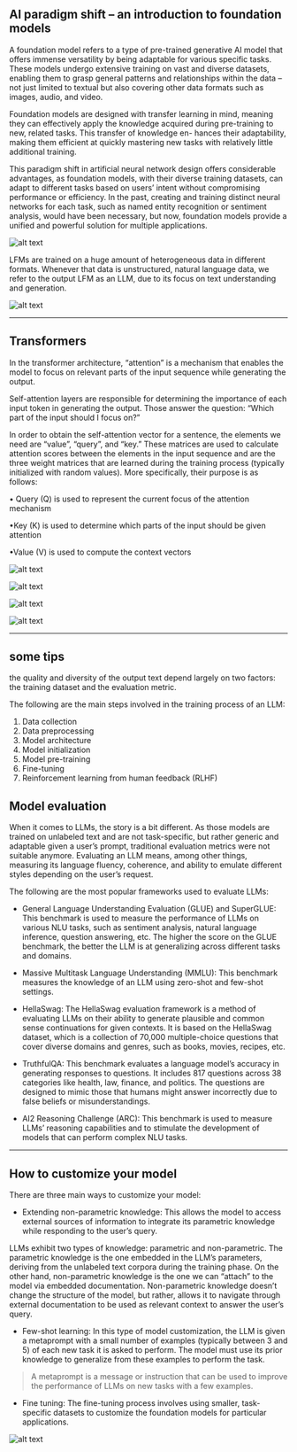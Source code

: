 ## AI paradigm shift – an introduction to foundation models
A foundation model refers to a type of pre-trained generative AI model that offers immense versatility
by being adaptable for various specific tasks. These models undergo extensive training on vast and
diverse datasets, enabling them to grasp general patterns and relationships within the data – not just
limited to textual but also covering other data formats such as images, audio, and video.

Foundation models are designed with transfer learning in mind, meaning they can effectively apply
the knowledge acquired during pre-training to new, related tasks. This transfer of knowledge en-
hances their adaptability, making them efficient at quickly mastering new tasks with relatively little
additional training.

This paradigm shift in artificial neural network design offers considerable advantages, as foundation
models, with their diverse training datasets, can adapt to different tasks based on users’ intent without
compromising performance or efficiency. In the past, creating and training distinct neural networks
for each task, such as named entity recognition or sentiment analysis, would have been necessary, but
now, foundation models provide a unified and powerful solution for multiple applications.

![alt text](assets/pic1.png)

LFMs are trained on a huge amount of heterogeneous data in different formats.
Whenever that data is unstructured, natural language data, we refer to the output LFM as an LLM,
due to its focus on text understanding and generation.

![alt text](assets/pic2.png)

---
## Transformers

In the transformer architecture, “attention” is a mechanism that enables the model to
focus on relevant parts of the input sequence while generating the output.

Self-attention layers are responsible for determining the importance of each input
token in generating the output. Those answer the question: “Which part of the input should I focus on?”

In order to obtain the self-attention vector for a sentence, the elements we need are “value”, “query”,
and “key.” These matrices are used to calculate attention scores between the elements in the input
sequence and are the three weight matrices that are learned during the training process (typically
initialized with random values). More specifically, their purpose is as follows:

• Query (Q) is used to represent the current focus of the attention mechanism

•Key (K) is used to determine which parts of the input should be given attention

•Value (V) is used to compute the context vectors

![alt text](assets/pic3.png)

![alt text](assets/pic4.png)

![alt text](assets/pic5.png)

![alt text](assets/pic6.png)

---
## some tips

the quality and diversity of the output text depend largely on two factors:
the training dataset and the evaluation metric.

The following are the main steps involved in the training process of an LLM:

1. Data collection
2. Data preprocessing
3. Model architecture
4. Model initialization
5. Model pre-training
6. Fine-tuning
7. Reinforcement learning from human feedback (RLHF)

## Model evaluation

When it comes to LLMs, the story is a bit different. As those models are trained on unlabeled text and
are not task-specific, but rather generic and adaptable given a user’s prompt, traditional evaluation
metrics were not suitable anymore. Evaluating an LLM means, among other things, measuring its
language fluency, coherence, and ability to emulate different styles depending on the user’s request.


The following are the most popular frameworks used to evaluate LLMs:

- General Language Understanding Evaluation (GLUE) and SuperGLUE: This benchmark is used to measure the performance of LLMs on various NLU tasks, such as sentiment analysis, natural language inference, question answering, etc. The higher the score on the GLUE benchmark, the better the LLM is at generalizing across different tasks and domains.

- Massive Multitask Language Understanding (MMLU): This benchmark measures the knowledge of an LLM using zero-shot and few-shot settings.

- HellaSwag: The HellaSwag evaluation framework is a method of evaluating LLMs on their ability to generate plausible and common sense continuations for given contexts. It is based on the HellaSwag dataset, which is a collection of 70,000 multiple-choice questions that cover diverse domains and genres, such as books, movies, recipes, etc.

- TruthfulQA: This benchmark evaluates a language model’s accuracy in generating responses to questions. It includes 817 questions across 38 categories like health, law, finance, and politics. The questions are designed to mimic those that humans might answer incorrectly due to false beliefs or misunderstandings.

- AI2 Reasoning Challenge (ARC): This benchmark is used to measure LLMs’ reasoning capabilities and to stimulate the development of models that can perform complex NLU tasks.

---
## How to customize your model
There are three main ways to customize your model:

- Extending non-parametric knowledge: This allows the model to access external sources of information to integrate its parametric knowledge while responding to the user’s query.

LLMs exhibit two types of knowledge: parametric and non-parametric. The
parametric knowledge is the one embedded in the LLM’s parameters, deriving
from the unlabeled text corpora during the training phase. On the other hand, non-parametric knowledge is the one we can “attach” to the model via embedded documentation. Non-parametric knowledge doesn’t change the structure of the model, but rather, allows it to navigate through external documentation to be used as relevant context to answer the user’s query.

- Few-shot learning: In this type of model customization, the LLM is given a metaprompt with a small number of examples (typically between 3 and 5) of each new task it is asked to perform. The model must use its prior knowledge to generalize from these examples to perform the task.

> A metaprompt is a message or instruction that can be used to improve the performance of LLMs on new tasks with a few examples.

- Fine tuning: The fine-tuning process involves using smaller, task-specific datasets to customize the foundation models for particular applications. 

![alt text](assets/pic7.png)

